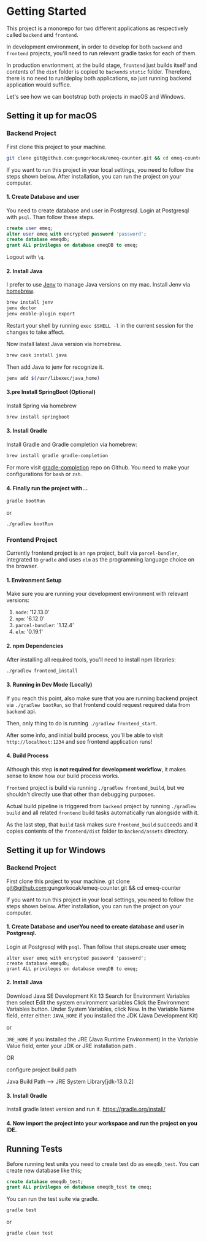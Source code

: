 # Getting Started

This project is a monorepo for two different applications as respectively called `backend` and `frontend`.

In development environment, in order to develop for both `backend` and `frontend` projects, you'll need to run relevant gradle tasks for each of them.

In production envrionment, at the build stage, `frontend` just builds itself and
contents of the `dist` folder is copied to `backend`s `static` folder.
Therefore, there is no need to run/deploy both applications, so just running backend application would suffice.

Let's see how we can bootstrap both projects in macOS and Windows.

## Setting it up for macOS

### Backend Project

First clone this project to your machine.

```sh
git clone git@github.com:gungorkocak/emeq-counter.git && cd emeq-counter
```

If you want to run this project in your local settings, you need to follow the steps shown below. After installation, you can run the project on your computer.

#### 1. Create Database and user
You need to create database and user in Postgresql. Login at Postgresql with `psql`. Than follow these steps.


```sql
create user emeq;
alter user emeq with encrypted password 'password';
create database emeqdb;
grant ALL privileges on database emeqDB to emeq;
```

Logout with `\q`.

#### 2. Install Java

I prefer to use [Jenv](https://github.com/jenv/jenv) to manage Java versions on my mac.
Install Jenv via [homebrew](https://brew.sh/).

```sh
brew install jenv
jenv doctor
jenv enable-plugin export
```
Restart your shell by running `exec $SHELL -l` in the current session for the changes to take affect.

Now install latest Java version via homebrew.

```sh
brew cask install java
```

Then add Java to jenv for recognize it.

```sh
jenv add $(/usr/libexec/java_home)
```


#### 3.pre Install SpringBoot (Optional)

Install Spring via homebrew

```sh
brew install springboot
```

#### 3. Install Gradle

Install Gradle and Gradle completion via homebrew:

```sh
brew install gradle gradle-completion
```

For more visit [gradle-completion](https://github.com/gradle/gradle-completion) repo on Github. You need to make your configurations for `bash` or `zsh`.


#### 4. Finally run the project with...

```sh
gradle bootRun
```

or

```sh
./gradlew bootRun
```

### Frontend Project

Currently frontend project is an `npm` project, built via `parcel-bundler`, integrated to `gradle` and uses `elm` as the programming language choice on the browser.


#### 1. Environment Setup

Make sure you are running your development environment with relevant versions:

1. `node`: '12.13.0'
2. `npm`: '6.12.0'
3. `parcel-bundler`: '1.12.4'
4. `elm`: '0.19.1'


#### 2. npm Dependencies

After installing all required tools, you'll need to install npm libraries:

```sh
./gradlew frontend_install
```

#### 3. Running in Dev Mode (Locally)

If you reach this point, also make sure that you are running backend project via `./gradlew bootRun`, so that frontend could request required data from `backend` api.

Then, only thing to do is running `./gradlew frontend_start`.

After some info, and initial build process, you'll be able to visit `http://localhost:1234` and see frontend application runs!


#### 4. Build Process

Although this step **is not required for development workflow**, it makes sense to know how our build process works.

`frontend` project is build via running `./gradlew frontend_build`, but we shouldn't directly use that other than debugging purposes.

Actual build pipeline is triggered from `backend` project by running `./gradlew build`
and all related `frontend` build tasks automatically run alongside with it.

As the last step, that `build` task makes sure `frontend_build` succeeds
and it copies contents of the `frontend/dist` folder to `backend/assets` directory.

## Setting it up for Windows

### Backend Project

First clone this project to your machine.
git clone git@github.com:gungorkocak/emeq-counter.git && cd emeq-counter

If you want to run this project in your local settings, you need to follow the steps shown below. After installation, you can run the project on your computer.

#### 1. Create Database and userYou need to create database and user in Postgresql.

  Login at Postgresql with `psql`. Than follow that steps.create user emeq;

  ```
  alter user emeq with encrypted password 'password';
  create database emeqdb;
  grant ALL privileges on database emeqDB to emeq;
  ```

#### 2. Install Java

Download Java SE Development Kit 13
Search for Environment Variables then select Edit the system environment variables
Click the Environment Variables button.
Under System Variables, click New.
In the Variable Name field, enter either:
`JAVA_HOME` if you installed the JDK (Java Development Kit)

or

`JRE_HOME` if you installed the JRE (Java Runtime Environment)
In the Variable Value field, enter your JDK or JRE installation path .

OR

configure project build path

Java Build Path --> JRE System Library[jdk-13.0.2]

#### 3. Install Gradle
Install gradle latest version and run it.
https://gradle.org/install/

#### 4. Now import the project into your workspace and run the project on you IDE.


## Running Tests

Before running test units you need to create test db as `emeqdb_test`. You can create new database like this;

```sql
create database emeqdb_test;
grant ALL privileges on database emeqdb_test to emeq;
```

You can run the test suite via gradle.

```sh
gradle test
```

or

```sh
gradle clean test
```
